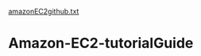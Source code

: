 [amazonEC2github.txt](https://github.com/pratikrj1601/Amazon-EC2-tutorialGuide/files/7023074/amazonEC2github.txt)
# Amazon-EC2-tutorialGuide
